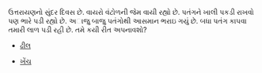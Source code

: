 ઉત્તરાયણનો સુંદર દિવસ છે. વાયરો વંટોળની જેમ વાયી રહ્યો છે. પતંગને ખાલી પકડી રાખવો પણ ભારે પડી રહ્યો છે.
અાજુ બાજુ પતંગોથી આસમાન ભરાઇ ગયું છે. બધા પતંગ કાપવા તમારી લાળ પડી રહી છે.
તમે કયી રીત અપનાવશો?

- [ઢીલ](ખેંચ/ખેંચ_ખેંચ_ખેંચ_ખેંચ_એ_કાપ્યો_છે.md)

- [ખેંચ](ઢીલ/ઢીલ_દે_ઢીલ_દે_દે_રે_ભઇયા.md)
